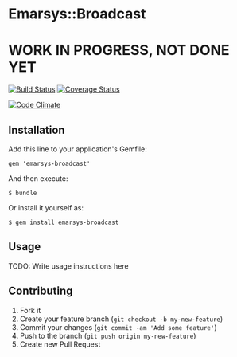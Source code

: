 # Emarsys::Broadcast

WORK IN PROGRESS, NOT DONE YET
==============================
[![Build Status](https://travis-ci.org/Valve/emarsys-broadcast-ruby.png)](https://travis-ci.org/Valve/emarsys-broadcast-ruby)
[![Coverage Status](https://coveralls.io/repos/Valve/emarsys-broadcast-ruby/badge.png?branch=master)](https://coveralls.io/r/Valve/emarsys-broadcast-ruby)

[![Code Climate](https://codeclimate.com/github/Valve/emarsys-broadcast-ruby.png)](https://codeclimate.com/github/Valve/emarsys-broadcast-ruby)

## Installation

Add this line to your application's Gemfile:

    gem 'emarsys-broadcast'

And then execute:

    $ bundle

Or install it yourself as:

    $ gem install emarsys-broadcast

## Usage

TODO: Write usage instructions here

## Contributing

1. Fork it
2. Create your feature branch (`git checkout -b my-new-feature`)
3. Commit your changes (`git commit -am 'Add some feature'`)
4. Push to the branch (`git push origin my-new-feature`)
5. Create new Pull Request
